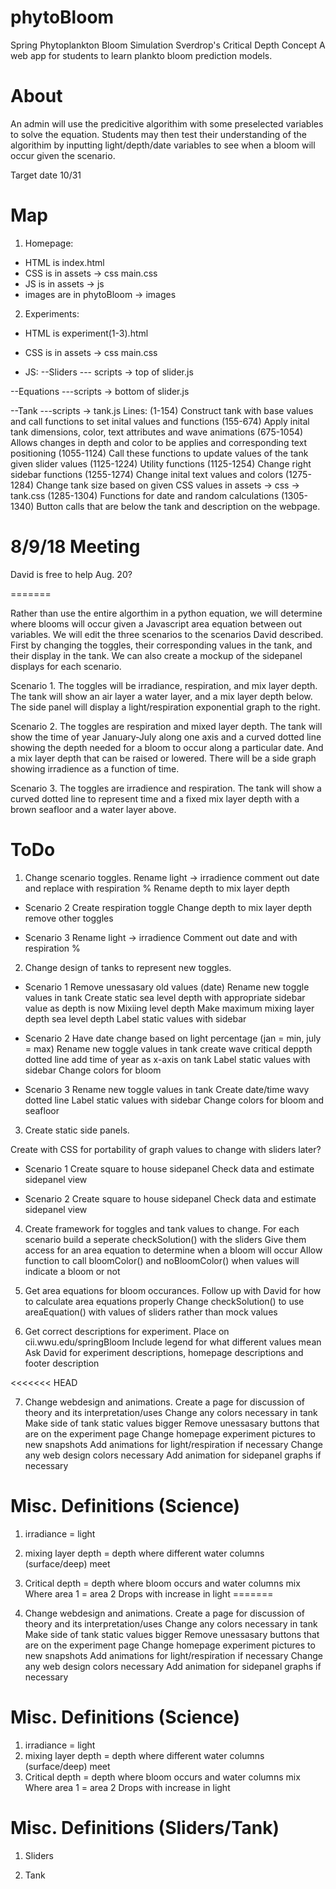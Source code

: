# phytoBloom
Spring Phytoplankton Bloom Simulation
Sverdrop's Critical Depth Concept
A web app for students to learn plankto bloom prediction models.

# About
An admin will use the predicitive algorithim with some preselected variables to solve the equation. Students may then test their understanding of the algorithim by inputting light/depth/date variables to see when a bloom will occur given the scenario.

Target date 10/31

# Map
1. Homepage:

- HTML is index.html
- CSS is in assets -> css main.css
- JS is in assets -> js
- images are in phytoBloom -> images

2. Experiments:

- HTML is experiment(1-3).html
- CSS is in assets -> css main.css

- JS:
--Sliders
--- scripts -> top of slider.js

--Equations
---scripts -> bottom of slider.js

--Tank
---scripts -> tank.js
	Lines:
	(1-154) Construct tank with base values and call functions to set inital values and functions
	(155-674) Apply inital tank dimensions, color, text attributes and wave animations
	(675-1054) Allows changes in depth and color to be applies and corresponding text positioning
	(1055-1124) Call these functions to update values of the tank given slider values
	(1125-1224) Utility functions
	(1125-1254) Change right sidebar functions
	(1255-1274) Change inital text values and colors
	(1275-1284) Change tank size based on given  CSS values in assets -> css -> tank.css
	(1285-1304) Functions for date and random calculations
	(1305-1340) Button calls that are below the tank and description on the webpage.

# 8/9/18 Meeting

David is free to help Aug. 20?

=======

Rather than use the entire algorthim in a python equation, we will determine where blooms will occur given a Javascript area equation between out variables. We will edit the three scenarios to the scenarios David described. First by changing the toggles, their corresponding values in the tank, and their display in the tank. We can also create a mockup of the sidepanel displays for each scenario.

Scenario 1. The toggles will be irradiance, respiration, and mix layer depth. The tank will show an air layer a water layer, and a mix layer depth below. The side panel will display a light/respiration exponential graph to the right.

Scenario 2. The toggles are respiration and mixed layer depth. The tank will show the time of year January-July along one axis and a curved dotted line showing the depth needed for a bloom to occur along a particular date. And a mix layer depth that can be raised or lowered. There will be a side graph showing irradience as a function of time.

Scenario 3. The toggles are irradience and respiration. The tank will show a curved dotted line to represent time and a fixed mix layer depth with a brown seafloor and a water layer above.

# ToDo
1. Change scenario toggles.
	Rename light -> irradience
	comment out date and replace with respiration %
	Rename depth to mix layer depth

- Scenario 2
	Create respiration toggle
	Change depth to mix layer depth
	remove other toggles

- Scenario 3
	Rename light -> irradience
	Comment out date and with respiration %

2. Change design of tanks to represent new toggles.

- Scenario 1
	Remove unessasary old values (date)
	Rename new toggle values in tank
	Create static sea level depth with appropriate sidebar value as depth is now Mixiing level depth
	Make maximum mixing layer depth sea level depth
	Label static values with sidebar

- Scenario 2
	Have date change based on light percentage (jan = min, july = max)
	Rename new toggle values in tank
	create wave critical deppth dotted line
	add time of year as x-axis on tank
	Label static values with sidebar
	Change colors for bloom

- Scenario 3
	Rename new toggle values in tank
	Create date/time wavy dotted line
	Label static values with sidebar
	Change colors for bloom and seafloor

3. Create static side panels.

Create with CSS for portability of graph values to change with sliders later?

- Scenario 1
	Create square to house sidepanel
	Check data and estimate sidepanel view

- Scenario 2
	Create square to house sidepanel
	Check data and estimate sidepanel view

4. Create framework for toggles and tank values to change.
	For each scenario build a seperate checkSolution() with the sliders
	Give them access for an area equation to determine when a bloom will occur
	Allow function to call bloomColor() and noBloomColor() when values will indicate a bloom or not

5. Get area equations for bloom occurances.
	Follow up with David for how to calculate area equations properly
	Change checkSolution() to use areaEquation() with values of sliders rather than mock values

6. Get correct descriptions for experiment.
	Place on cii.wwu.edu/springBloom
	Include legend for what different values mean
	Ask David for experiment descriptions, homepage descriptions and footer description

<<<<<<< HEAD

7. Change webdesign and animations.
	Create a page for discussion of theory and its interpretation/uses
	Change any colors necessary in tank
	Make side of tank static values bigger
	Remove unessasary buttons that are on the experiment page
	Change homepage experiment pictures to new snapshots
	Add animations for light/respiration if necessary
	Change any web design colors necessary
	Add animation for sidepanel graphs if necessary
	

# Misc. Definitions (Science)
1. irradiance = light
2. mixing layer depth = depth where different water columns (surface/deep) meet
3. Critical depth = depth where bloom occurs and water columns mix
	Where area 1 = area 2
	Drops with increase in light
=======

7. Change webdesign and animations.
	Create a page for discussion of theory and its interpretation/uses
	Change any colors necessary in tank
	Make side of tank static values bigger
	Remove unessasary buttons that are on the experiment page
	Change homepage experiment pictures to new snapshots
	Add animations for light/respiration if necessary
	Change any web design colors necessary
	Add animation for sidepanel graphs if necessary
	

# Misc. Definitions (Science)
1. irradiance = light
2. mixing layer depth = depth where different water columns (surface/deep) meet
3. Critical depth = depth where bloom occurs and water columns mix
	Where area 1 = area 2
	Drops with increase in light

# Misc. Definitions (Sliders/Tank)

1. Sliders

2. Tank

